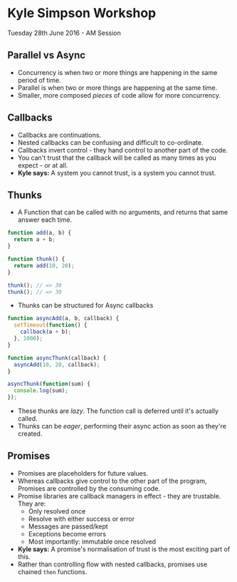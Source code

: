 # Kyle Simpson Workshop
Tuesday 28th June 2016 - AM Session

## Parallel vs Async

* Concurrency is when two or more things are happening in the same period of time.
* Parallel is when two or more things are happening at the same time.
* Smaller, more composed _pieces_ of code allow for more concurrency.


## Callbacks

* Callbacks are continuations.
* Nested callbacks can be confusing and difficult to co-ordinate.
* Callbacks invert control - they hand control to another part of the code.
* You can't trust that the callback will be called as many times as you expect - or at all.
* **Kyle says:** A system you cannot trust, is a system you cannot trust.


## Thunks

* A Function that can be called with no arguments, and returns that same answer each time.

```javascript
function add(a, b) {
  return a + b;
}

function thunk() {
  return add(10, 20);
}

thunk(); // => 30
thunk(); // => 30
```

* Thunks can be structured for Async callbacks

```javascript
function asyncAdd(a, b, callback) {
  setTimeout(function() {
    callback(a + b);
  }, 1000);
}

function asyncThunk(callback) {
  asyncAdd(10, 20, callback);
}

asyncThunk(function(sum) {
  console.log(sum);
});
```

* These thunks are _lazy_. The function call is deferred until it's actually called.
* Thunks can be _eager_, performing their async action as soon as they're created.


## Promises

* Promises are placeholders for future values.
* Whereas callbacks give control to the other part of the program, Promises are controlled by the consuming code.
* Promise libraries are callback managers in effect - they are trustable. They are:
  * Only resolved once
  * Resolve with either success or error
  * Messages are passed/kept
  * Exceptions become errors
  * Most importantly: immutable once resolved
* **Kyle says:** A promise's normalisation of trust is the most exciting part of this.
* Rather than controlling flow with nested callbacks, promises use chained `then` functions.

